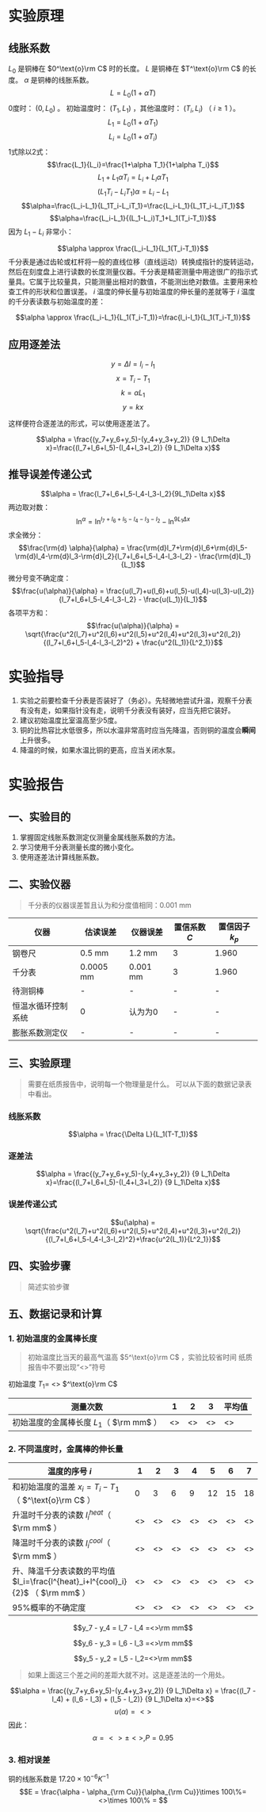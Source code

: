 # 实验原理

## 线胀系数
$L_0$ 是铜棒在 $0^\text{o}\rm C$ 时的长度。 $L$ 是铜棒在 $T^\text{o}\rm C$ 的长度。 $\alpha$ 是铜棒的线胀系数。
$$L=L_0(1+\alpha T)$$
0度时： $(0,L_0)$ 。
初始温度时： $(T_1,L_1)$ ，其他温度时： $(T_i,L_i)$ （ $i\geq1$ ）。
$$L_1=L_0(1+\alpha T_1)\tag{1}$$
$$L_i=L_0(1+\alpha T_i)\tag{2}$$
1式除以2式：
$$\frac{L_1}{L_i}=\frac{1+\alpha T_1}{1+\alpha T_i}$$
$$L_1+L_1\alpha T_i=L_i+L_i\alpha T_1$$
$$(L_1T_i-L_iT_1)\alpha=L_i-L_1$$
$$\alpha=\frac{L_i-L_1}{L_1T_i-L_iT_1}=\frac{L_i-L_1}{L_1T_i-L_iT_1}$$
$$\alpha=\frac{L_i-L_1}{(L_1-L_i)T_1+L_1(T_i-T_1)}$$
因为 $L_1-L_i$ 非常小：

$$\alpha \approx \frac{L_i-L_1}{L_1(T_i-T_1)}$$
千分表是通过齿轮或杠杆将一般的直线位移（直线运动）转换成指针的旋转运动，然后在刻度盘上进行读数的长度测量仪器。千分表是精密测量中用途很广的指示式量具。它属于比较量具，只能测量出相对的数值，不能测出绝对数值。主要用来检查工件的形状和位置误差。 $i$ 温度的伸长量与初始温度的伸长量的差就等于 $i$ 温度的千分表读数与初始温度的差：

$$\alpha \approx \frac{L_i-L_1}{L_1(T_i-T_1)}=\frac{l_i-l_1}{L_1(T_i-T_1)}$$

## 应用逐差法
$$y=\Delta l=l_i-l_1$$
$$x=T_i-T_1$$
$$k=\alpha L_1$$
$$y=kx$$

这样便符合逐差法的形式，可以使用逐差法了。

$$\alpha = \frac{(y_7+y_6+y_5)-(y_4+y_3+y_2)} {9 L_1\Delta x}=\frac{(l_7+l_6+l_5)-(l_4+l_3+l_2)} {9 L_1\Delta x}$$

## 推导误差传递公式
$$\alpha = \frac{l_7+l_6+l_5-l_4-l_3-l_2}{9L_1\Delta x}$$
两边取对数：
$$\ln^\alpha = \ln^{l_7+l_6+l_5-l_4-l_3-l_2} - \ln^{9L_1\Delta x}$$
求全微分：
$$\frac{\rm{d} \alpha}{\alpha} = \frac{\rm{d}l_7+\rm{d}l_6+\rm{d}l_5-\rm{d}l_4-\rm{d}l_3-\rm{d}l_2}{l_7+l_6+l_5-l_4-l_3-l_2} - \frac{\rm{d}L_1}{L_1}$$
微分号变不确定度：
$$\frac{u(\alpha)}{\alpha} = \frac{u(l_7)+u(l_6)+u(l_5)-u(l_4)-u(l_3)-u(l_2)}{l_7+l_6+l_5-l_4-l_3-l_2} - \frac{u(L_1)}{L_1}$$
各项平方和：
$$\frac{u(\alpha)}{\alpha} = \sqrt{\frac{u^2(l_7)+u^2(l_6)+u^2(l_5)+u^2(l_4)+u^2(l_3)+u^2(l_2)}{(l_7+l_6+l_5-l_4-l_3-l_2)^2} + \frac{u^2(L_1)}{L^2_1}}$$

# 实验指导
1. 实验之前要检查千分表是否装好了（务必）。先轻微地尝试升温，观察千分表有没有走，如果指针没有走，说明千分表没有装好，应当先把它装好。
2. 建议初始温度比室温高至少5度。
3. 铜的比热容比水低很多，所以水温非常高时应当先降温，否则铜的温度会**瞬间**上升很多。
4. 降温的时候，如果水温比铜的更高，应当关闭水泵。

# 实验报告

## 一、实验目的
1. 掌握固定线胀系数测定仪测量金属线胀系数的方法。
2. 学习使用千分表测量长度的微小变化。
3. 使用逐差法计算线胀系数。

## 二、实验仪器
> 千分表的仪器误差暂且认为和分度值相同：0.001 mm

| 仪器      | 估读误差  | 仪器误差 | 置信系数 $C$ | 置信因子 $k_p$ |
| ------------------- | ------ | ---------- | ---------- | ---- |
| 钢卷尺    | 0.5 mm   | 1.2 mm    | 3          | 1.960    |
| 千分表    | 0.0005 mm   | 0.001 mm    | 3          | 1.960    |
| 待测铜棒  | - | -   | -          | -    |
| 恒温水循环控制系统 | 0        | 认为为0   | -          | -    |
| 膨胀系数测定仪      | -         | -          | -          | -    |

## 三、实验原理
>需要在纸质报告中，说明每一个物理量是什么。
>可以从下面的数据记录表中看出。

### 线胀系数
$$\alpha = \frac{\Delta L}{L_1(T-T_1)}$$

### 逐差法
$$\alpha = \frac{(y_7+y_6+y_5)-(y_4+y_3+y_2)} {9 L_1\Delta x}=\frac{(l_7+l_6+l_5)-(l_4+l_3+l_2)} {9 L_1\Delta x}$$

### 误差传递公式
$$u(\alpha) = \sqrt{\frac{u^2(l_7)+u^2(l_6)+u^2(l_5)+u^2(l_4)+u^2(l_3)+u^2(l_2)}{(l_7+l_6+l_5-l_4-l_3-l_2)^2}+\frac{u^2(L_1)}{L^2_1}}$$

## 四、实验步骤
>简述实验步骤

## 五、数据记录和计算

### 1. 初始温度的金属棒长度
> 初始温度比当天的最高气温高 $5^\text{o}\rm C$ ，实验比较省时间
> 纸质报告中不要出现“<>”符号

初始温度 $T_1$=    <>     $^\text{o}\rm C$

| 测量次数 | 1   | 2   | 3   | 平均值 |
| -------- | --- | --- | --- | ------ |
| 初始温度的金属棒长度 $L_1$（ $\rm mm$ ） |  <>   |   <>  |   <>  |    <>    |

### 2. 不同温度时，金属棒的伸长量
| 温度的序号 $i$         | 1 | 2 | 3 | 4 | 5 | 6 | 7 |
| ----------------- | - | - | - | - | - | - | - |
| 和初始温度的温差 $x_i=T_i-T_1$ （ $^\text{o}\rm C$ ） | 0 | 3 | 6 | 9 | 12 | 15 | 18 |
| 升温时千分表的读数 $l^{heat}_i$（ $\rm mm$ ） | <> | <> | <> | <> | <> | <> | <> |
| 降温时千分表的读数 $l^{cool}_i$（ $\rm mm$ ）  | <> | <> | <> | <> | <> | <> | <> |
| 升、降温千分表读数的平均值 $l_i=\frac{l^{heat}_i+l^{cool}_i}{2}$ （ $\rm mm$ ） | <> | <> | <> | <> | <> | <> | <> |
| 95%概率的不确定度 | <> | <> | <> | <> | <> | <> | <> |

$$y_7 - y_4 = l_7 - l_4 =<>\rm mm$$

$$y_6 - y_3 = l_6 - l_3 =<>\rm mm$$

$$y_5 - y_2 = l_5 - l_2=<>\rm mm$$

> 如果上面这三个差之间的差距大就不对。这是逐差法的一个用处。

$$\alpha = \frac{(y_7+y_6+y_5)-(y_4+y_3+y_2)} {9 L_1\Delta x} = \frac{(l_7 - l_4) + (l_6 - l_3) + (l_5 - l_2)} {9 L_1\Delta x}=<>$$
$$u(\alpha) =<>$$
因此：
$$\alpha = <>\pm <>, P=0.95$$

### 3. 相对误差
铜的线胀系数是 $17.20\times10^{-6}K^{-1}$
$$E = \frac{\alpha - \alpha_{\rm Cu}}{\alpha_{\rm Cu}}\times 100\%=<>\times 100\% = $$
